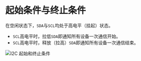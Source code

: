 # 起始条件与终止条件

在空闲状态下，`SDA`与`SCL`均处于高电平（挂起）状态。

- `SCL`高电平时，拉低`SDA`即通知所有设备一次通信开始。
- `SCL`高电平时，释放（拉高）`SDA`即通知所有设备一次通信结束。

![I2C 起始和终止条件](/03/000-i2c-start-end.jpg)